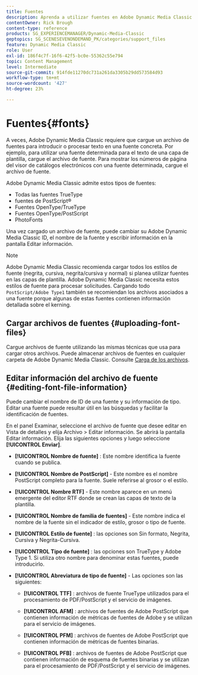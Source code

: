 ```yaml
---
title: Fuentes
description: Aprenda a utilizar fuentes en Adobe Dynamic Media Classic.
contentOwner: Rick Brough
content-type: reference
products: SG_EXPERIENCEMANAGER/Dynamic-Media-Classic
geptopics: SG_SCENESEVENONDEMAND_PK/categories/support_files
feature: Dynamic Media Classic
role: User
exl-id: 186f4c7f-16f6-42f5-bc0e-55362c55e794
topic: Content Management
level: Intermediate
source-git-commit: 914fde11270dc731a261da3305b29dd573584d93
workflow-type: tm+mt
source-wordcount: '427'
ht-degree: 23%

---
```


# Fuentes{#fonts}

A veces, Adobe Dynamic Media Classic requiere que cargue un archivo de fuentes para introducir o procesar texto en una fuente concreta. Por ejemplo, para utilizar una fuente determinada para el texto de una capa de plantilla, cargue el archivo de fuente. Para mostrar los números de página del visor de catálogos electrónicos con una fuente determinada, cargue el archivo de fuente.

Adobe Dynamic Media Classic admite estos tipos de fuentes:

* Todas las fuentes TrueType
* fuentes de PostScript®
* Fuentes OpenType/TrueType
* Fuentes OpenType/PostScript
* PhotoFonts

Una vez cargado un archivo de fuente, puede cambiar su Adobe Dynamic Media Classic ID, el nombre de la fuente y escribir información en la pantalla Editar información.

>[!NOTE]
>
>Adobe Dynamic Media Classic recomienda cargar todos los estilos de fuente (negrita, cursiva, negrita/cursiva y normal) si planea utilizar fuentes en las capas de plantilla. Adobe Dynamic Media Classic necesita estos estilos de fuente para procesar solicitudes. Cargando todo `PostScript/Adobe Type1` también se recomiendan los archivos asociados a una fuente porque algunas de estas fuentes contienen información detallada sobre el kerning.

## Cargar archivos de fuentes {#uploading-font-files}

Cargue archivos de fuente utilizando las mismas técnicas que usa para cargar otros archivos. Puede almacenar archivos de fuentes en cualquier carpeta de Adobe Dynamic Media Classic. Consulte [Carga de los archivos](uploading-files.md#uploading_your_files).

## Editar información del archivo de fuente {#editing-font-file-information}

Puede cambiar el nombre de ID de una fuente y su información de tipo. Editar una fuente puede resultar útil en las búsquedas y facilitar la identificación de fuentes.

En el panel Examinar, seleccione el archivo de fuente que desee editar en Vista de detalles y elija Archivo > Editar información. Se abrirá la pantalla Editar información. Elija las siguientes opciones y luego seleccione **[!UICONTROL Enviar]**.

* **[!UICONTROL Nombre de fuente]** : Este nombre identifica la fuente cuando se publica.

* **[!UICONTROL Nombre de PostScript]** - Este nombre es el nombre PostScript completo para la fuente. Suele referirse al grosor o el estilo.

* **[!UICONTROL Nombre RTF]** - Este nombre aparece en un menú emergente del editor RTF donde se crean las capas de texto de la plantilla.

* **[!UICONTROL Nombre de familia de fuentes]** - Este nombre indica el nombre de la fuente sin el indicador de estilo, grosor o tipo de fuente.

* **[!UICONTROL Estilo de fuente]** : las opciones son Sin formato, Negrita, Cursiva y Negrita-Cursiva.

* **[!UICONTROL Tipo de fuente]** : las opciones son TrueType y Adobe Type 1. Si utiliza otro nombre para denominar estas fuentes, puede introducirlo.

* **[!UICONTROL Abreviatura de tipo de fuente]** - Las opciones son las siguientes:

   * **[!UICONTROL TTF]** : archivos de fuente TrueType utilizados para el procesamiento de PDF/PostScript y el servicio de imágenes.

   * **[!UICONTROL AFM]** : archivos de fuentes de Adobe PostScript que contienen información de métricas de fuentes de Adobe y se utilizan para el servicio de imágenes.

   * **[!UICONTROL PFM]** : archivos de fuentes de Adobe PostScript que contienen información de métricas de fuentes binarias.

   * **[!UICONTROL PFB]** : archivos de fuentes de Adobe PostScript que contienen información de esquema de fuentes binarias y se utilizan para el procesamiento de PDF/PostScript y el servicio de imágenes.
